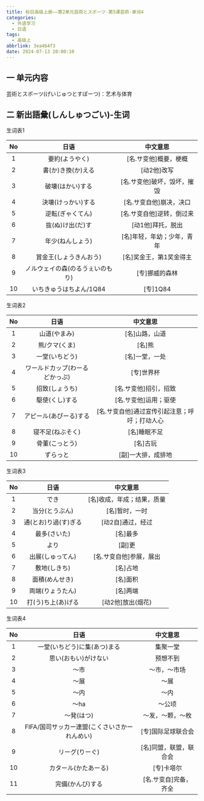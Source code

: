 ```yaml
---
title: 标日高级上册——第2单元芸術とスポーツ-第5课芸術-单词4
categories:
  - 外语学习
  - 日语
tags:
  - 高级上
abbrlink: 3ea464f3
date: 2024-07-13 20:00:10
---
```

## 一 单元内容

芸術とスポーツ(げいじゅつとすぽーつ)：艺术与体育

<!--more-->

## 二 新出語彙(しんしゅつごい)-生词

生词表1

|  No  |               日语               |          中文意思           |
| :--: | :------------------------------: | :-------------------------: |
|  1   |          要約(ようやく)          |    [名.サ变他]概要，梗概    |
|  2   |        書(か)き換(か)える        |         [动2他]改写         |
|  3   |         破壊(はかい)する         | [名.サ变他]破坏，毁坏，摧毁 |
|  4   |        決壊(けっかい)する        |   [名.サ变自他]崩决，决口   |
|  5   |         逆転(ぎゃくてん)         |  [名.サ变自他]逆转，倒过来  |
|  6   |         抜(ぬ)け出(だ)す         |      [动1他]拜托，脱出      |
|  7   |         年少(ねんしょう)         | [名]年轻，年幼；少年，青年  |
|  8   |      賞金王(しょうきんおう)      |   [名]奖金王，第1奖金得主   |
|  9   | ノルウェイの森(のるうぇいのもり) |       [专]挪威的森林        |
|  10  |     いちきゅうはちよん/1Q84      |          [专]1Q84           |

生词表2

|  No  |              日语              |                   中文意思                    |
| :--: | :----------------------------: | :-------------------------------------------: |
|  1   |          山道(やまみ)          |                [名]山路，山道                 |
|  2   |         熊/クマ(くま)          |                    [名]熊                     |
|  3   |         一堂(いちどう)         |                [名]一堂，一处                 |
|  4   | ワールドカップ(わーるどかっぷ) |                  [专]世界杯                   |
|  5   |         招致(しょうち)         |             [名.サ变他]招引，招致             |
|  6   |         駆使(くし)する         |             [名.サ变他]运用；驱使             |
|  7   |     アピール(あぴーる)する     | [名.サ变自他]通过宣传引起注意；呼吁；打动人心 |
|  8   |        寝不足(ねぶそく)        |                 [名]睡眠不足                  |
|  9   |         骨董(こっとう)         |                   [名]古玩                    |
|  10  |            ずらっと            |              [副]一大排，成排地               |

生词表3

|  No  |         日语         |          中文意思          |
| :--: | :------------------: | :------------------------: |
|  1   |         でき         | [名]收成，年成；结果，质量 |
|  2   |    当分(とうぶん)    |       [名]暂时，一时       |
|  3   | 通(とお)り過(す)ぎる |     [动2自]通过，经过      |
|  4   |     最多(さいた)     |          [名]最多          |
|  5   |         より         |           [副]更           |
|  6   |   出展(しゅってん)   |  [名.サ变自他]参展，展出   |
|  7   |     敷地(しきち)     |          [名]占地          |
|  8   |    面積(めんせき)    |          [名]面积          |
|  9   |   両端(りょうたん)   |          [名]两端          |
|  10  |  打(う)ち上(あ)げる  |     [动2他]放出(烟花)      |

生词表4

|  No  |                     日语                      |        中文意思        |
| :--: | :-------------------------------------------: | :--------------------: |
|  1   |         一堂(いちどう)に集(あつ)まる          |        集聚一堂        |
|  2   |             思い(おもい)がけない              |        预想不到        |
|  3   |                     ～市                      |      ～市，～市场      |
|  4   |                     ～展                      |          ～展          |
|  5   |                     ～内                      |          ～内          |
|  6   |                     ～ha                      |         ～公顷         |
|  7   |                  ～発(はつ)                   |    ～发，～颗，～枚    |
|  8   | FIFA/国司サッカー連盟(こくさいさかーれんめい) |   [专]国际足球联合会   |
|  9   |                リーグ(りーぐ)                 | [名]同盟，联盟，联合会 |
|  10  |             カタール(かたあーる)              |       [专]卡塔尔       |
|  11  |               完備(かんび)する                | [名.サ变自]完备，齐全  |

